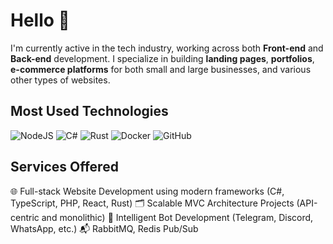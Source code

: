 # Hello 👋

I'm currently active in the tech industry, working across both **Front-end** and **Back-end** development. I specialize in building **landing pages**, **portfolios**, **e-commerce platforms** for both small and large businesses, and various other types of websites.

## Most Used Technologies

![NodeJS](https://img.shields.io/badge/node.js-6DA55F?style=for-the-badge&logo=node.js&logoColor=white)
![C#](https://img.shields.io/badge/c%23-%23239120.svg?style=for-the-badge&logo=csharp&logoColor=white)
![Rust](https://img.shields.io/badge/rust-%23000000.svg?style=for-the-badge&logo=rust&logoColor=white)
![Docker](https://img.shields.io/badge/docker-%230db7ed.svg?style=for-the-badge&logo=docker&logoColor=white)
![GitHub](https://img.shields.io/badge/github-%23121011.svg?style=for-the-badge&logo=github&logoColor=white)

## Services Offered

🌐 Full-stack Website Development using modern frameworks (C#, TypeScript, PHP, React, Rust)
🗂️ Scalable MVC Architecture Projects (API-centric and monolithic)
🤖 Intelligent Bot Development (Telegram, Discord, WhatsApp, etc.)
📬 RabbitMQ, Redis Pub/Sub
